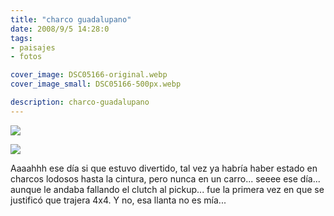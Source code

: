 ```yaml
---
title: "charco guadalupano"
date: 2008/9/5 14:28:0
tags: 
- paisajes
- fotos

cover_image: DSC05166-original.webp
cover_image_small: DSC05166-500px.webp

description: charco-guadalupano
---
```



[![](DSC05166)](DSC05166-original.webp)

  

[![](DSC05167)](DSC05167-original.webp)

  

Aaaahhh ese día si que estuvo divertido, tal vez ya habría haber estado en charcos lodosos hasta la cintura, pero nunca en un carro... seeee ese día... aunque le andaba fallando el clutch al pickup... fue la primera vez en que se justificó que trajera 4x4. Y no, esa llanta no es mía...
